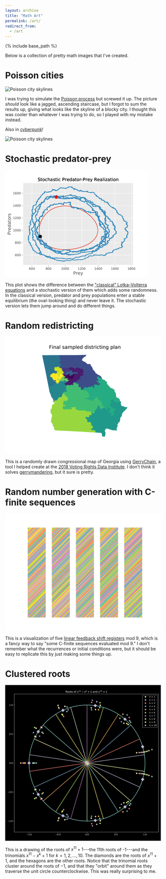 ```yaml
---
layout: archive
title: "Math Art"
permalink: /art/
redirect_from:
  - /art
---
```


{% include base_path %}

Below is a collection of pretty math images that I've created.

# Poisson cities

![Poisson city
skylines](/images/skyline-5.png)

I was trying to simulate the [Poisson
process](https://en.wikipedia.org/wiki/Poisson_point_process) but screwed it
up. The picture *should* look like a jagged, ascending staircase, but I forgot
to sum the results up, giving what looks like the skyline of a blocky city. I
thought this was cooler than whatever I was trying to do, so I played with my
mistake instead.

Also in [cyberpunk](https://github.com/dhaitz/mplcyberpunk)!

![Poisson city
skylines](/images/skyline_cyber.png)

# Stochastic predator-prey

![Stochastic predator-prey model](/images/comparison_phase.png)

This plot shows the difference between the ["classical" Lotka–Volterra
equations](https://en.wikipedia.org/wiki/Lotka%E2%80%93Volterra_equations) and
a stochastic version of them which adds some randomness. In the classical
version, predator and prey populations enter a stable equilibrium (the
oval-looking thing) and never leave it. The stochastic version lets them jump
around and do different things.

# Random redistricting

![Randomly drawn congressional map of Georgia](/images/final-sampled.png)

This is a randomly drawn congressional map of Georgia using
[GerryChain](https://github.com/mggg/GerryChain), a tool I helped create at the
[2018 Voting Rights Data Institute](https://sites.tufts.edu/vrdi/). I don't
think it solves [gerrymandering](https://en.wikipedia.org/wiki/Gerrymandering),
but it sure is pretty.

# Random number generation with C-finite sequences

![Pseudorandomly colored bars](/images/lfsr.png)

This is a visualization of five [linear feedback shift
registers](https://en.wikipedia.org/wiki/Linear-feedback_shift_register) mod 9,
which is a fancy way to say "some C-finite sequences evaluated mod 9." I don't
remember what the recurrences or initial conditions were, but it should be easy
to replicate this by just making some things up.

# Clustered roots

![Circle of 11th roots of -1 and roots of 11th degree trinomials](/images/rouche.png)

This is a drawing of the roots of $x^{11} + 1$---the 11th roots of -1---and the
trinomials $x^{11} - x^k + 1$ for $k = 1, 2, \dots, 10$. The diamonds are the
roots of $x^{11} + 1$, and the hexagons are the other roots. Notice that the
trinomial roots cluster around the roots of $-1$, and that they "orbit" around
them as they traverse the unit circle counterclockwise. This was really
surprising to me.
